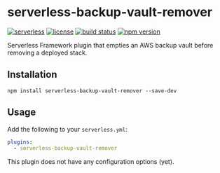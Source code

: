 # serverless-backup-vault-remover

[![serverless][icon-serverless]][link-serverless]
[![license][icon-lic]][link-lic]
[![build status][icon-ci]][link-ci]
[![npm version][icon-npm]][link-npm]

Serverless Framework plugin that empties an AWS backup vault before removing a deployed stack.

## Installation

```
npm install serverless-backup-vault-remover --save-dev
```

## Usage

Add the following to your `serverless.yml`:

```yml
plugins:
  - serverless-backup-vault-remover
```

This plugin does not have any configuration options (yet).

[//]: # (Note: icon sources seem to be random. It's just because shields.io is extremely slow so using alternatives whenever possible)
[icon-serverless]: http://public.serverless.com/badges/v3.svg
[icon-lic]: https://img.shields.io/github/license/coyoteecd/serverless-backup-vault-remover
[icon-ci]: https://travis-ci.com/coyoteecd/serverless-backup-vault-remover.svg?branch=master
[icon-npm]: https://badge.fury.io/js/serverless-backup-vault-remover.svg

[link-serverless]: http://www.serverless.com
[link-lic]: https://github.com/coyoteecd/serverless-backup-vault-remover/blob/master/LICENSE
[link-ci]: https://travis-ci.com/coyoteecd/serverless-backup-vault-remover
[link-npm]: https://www.npmjs.com/package/serverless-backup-vault-remover
